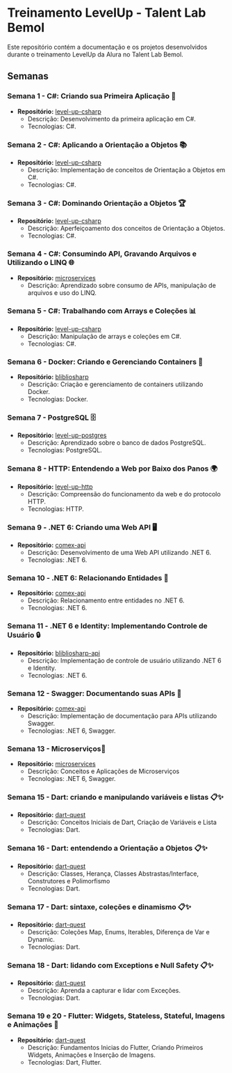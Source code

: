 # Treinamento LevelUp - Talent Lab Bemol

Este repositório contém a documentação e os projetos desenvolvidos durante o treinamento LevelUp da Alura no Talent Lab Bemol.

## Semanas

### Semana 1 - C#: Criando sua Primeira Aplicação 🚀
- **Repositório:** [level-up-csharp](https://github.com/djherondhy/level-up-csharp)
  - Descrição: Desenvolvimento da primeira aplicação em C#.
  - Tecnologias: C#.

### Semana 2 - C#: Aplicando a Orientação a Objetos 📚
- **Repositório:** [level-up-csharp](https://github.com/djherondhy/level-up-csharp/tree/semana-2/Comex)
  - Descrição: Implementação de conceitos de Orientação a Objetos em C#.
  - Tecnologias: C#.

### Semana 3 - C#: Dominando Orientação a Objetos 🏆
- **Repositório:** [level-up-csharp](https://github.com/djherondhy/level-up-csharp/tree/semana-3)
  - Descrição: Aperfeiçoamento dos conceitos de Orientação a Objetos.
  - Tecnologias: C#.

### Semana 4 - C#: Consumindo API, Gravando Arquivos e Utilizando o LINQ 🌐
- **Repositório:** [microservices]([https://github.com/djherondhy/level-up-csharp/tree/semana-4](https://github.com/djherondhy/treinamento-levelup/tree/semana-13-microservices))
  - Descrição: Aprendizado sobre consumo de APIs, manipulação de arquivos e uso do LINQ.
  

### Semana 5 - C#: Trabalhando com Arrays e Coleções 📊
- **Repositório:** [level-up-csharp](https://github.com/djherondhy/level-up-csharp/tree/semana-5)
  - Descrição: Manipulação de arrays e coleções em C#.
  - Tecnologias: C#.

### Semana 6 - Docker: Criando e Gerenciando Containers 🐳
- **Repositório:** [blibliosharp](https://github.com/djherondhy/bibliosharp)
  - Descrição: Criação e gerenciamento de containers utilizando Docker.
  - Tecnologias: Docker.

### Semana 7 - PostgreSQL 🗄️
- **Repositório:** [level-up-postgres](https://github.com/djherondhy/level-up-postgres)
  - Descrição: Aprendizado sobre o banco de dados PostgreSQL.
  - Tecnologias: PostgreSQL.

### Semana 8 - HTTP: Entendendo a Web por Baixo dos Panos 🌍
- **Repositório:** [level-up-http](https://github.com/djherondhy/level-up-http)
  - Descrição: Compreensão do funcionamento da web e do protocolo HTTP.
  - Tecnologias: HTTP.

### Semana 9 - .NET 6: Criando uma Web API 🖥️
- **Repositório:** [comex-api](https://github.com/djherondhy/comex-api)
  - Descrição: Desenvolvimento de uma Web API utilizando .NET 6.
  - Tecnologias: .NET 6.

### Semana 10 - .NET 6: Relacionando Entidades 🔗
- **Repositório:** [comex-api](https://github.com/djherondhy/comex-api/tree/relacionamentos)
  - Descrição: Relacionamento entre entidades no .NET 6.
  - Tecnologias: .NET 6.

### Semana 11 - .NET 6 e Identity: Implementando Controle de Usuário 🔒
- **Repositório:** [blibliosharp-api](https://github.com/djherondhy/bibliosharp-api)
  - Descrição: Implementação de controle de usuário utilizando .NET 6 e Identity.
  - Tecnologias: .NET 6.

### Semana 12 - Swagger: Documentando suas APIs 📜
- **Repositório:** [comex-api](https://github.com/djherondhy/comex-api/tree/documentacao-swagger)
  - Descrição: Implementação de documentação para APIs utilizando Swagger.
  - Tecnologias: .NET 6, Swagger.

### Semana 13 - Microserviços📜
- **Repositório:** [microservices](https://github.com/djherondhy/treinamento-levelup/tree/semana-13-microservices)
  - Descrição: Conceitos e Aplicações de Microserviços
  - Tecnologias: .NET 6, Swagger.
    
### Semana 15 - Dart: criando e manipulando variáveis e listas 📋✨
- **Repositório:** [dart-quest](https://github.com/djherondhy/dart-quest)
  - Descrição: Conceitos Iniciais de Dart, Criação de Variáveis e Lista
  - Tecnologias: Dart.

### Semana 16 - Dart: entendendo a Orientação a Objetos 📋✨
- **Repositório:** [dart-quest](https://github.com/djherondhy/dart-quest/tree/oo)
  - Descrição: Classes, Herança, Classes Abstrastas/Interface, Construtores e Polimorfismo
  - Tecnologias: Dart.
    
### Semana 17 - Dart: sintaxe, coleções e dinamismo 📋✨
- **Repositório:** [dart-quest](https://github.com/djherondhy/dart-quest/tree/semana-17)
  - Descrição: Coleções Map, Enums, Iterables, Diferença de Var e Dynamic.
  - Tecnologias: Dart.

### Semana 18 - Dart: lidando com Exceptions e Null Safety 📋✨
- **Repositório:** [dart-quest](https://github.com/djherondhy/dart-quest/tree/semana-18)
  - Descrição: Aprenda a capturar e lidar com Exceções.
  - Tecnologias: Dart.

### Semana 19 e 20 - Flutter: Widgets, Stateless, Stateful, Imagens e Animações 🧩
- **Repositório:** [dart-quest](https://github.com/djherondhy/flutter-quest)
  - Descrição: Fundamentos Inicias do Flutter, Criando Primeiros Widgets, Animações e Inserção de Imagens.
  - Tecnologias: Dart, Flutter.

